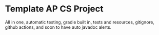 # Template AP CS Project
All in one, automatic testing, gradle built
in, tests and resources, gitignore, github actions, and soon to have auto 
javadoc alerts.
